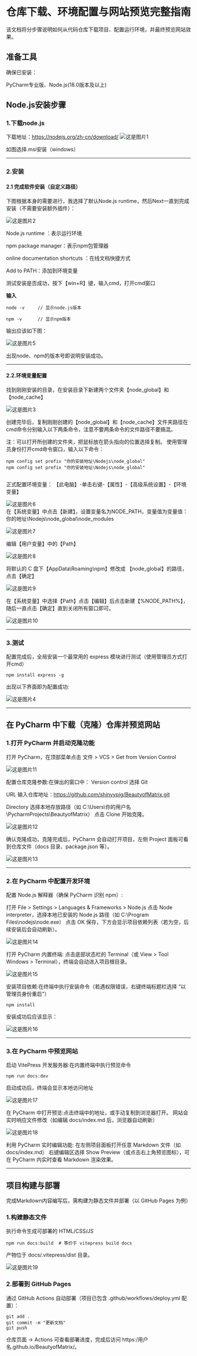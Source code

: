 # 仓库下载、环境配置与网站预览完整指南
该文档将分步骤说明如何从代码仓库下载项目、配置运行环境，并最终预览网站效果。

## 准备工具
确保已安装： 

PyCharm专业版、Node.js(18.0版本及以上)

## Node.js安装步骤
### 1.下载node.js  

下载地址：https://nodejs.org/zh-cn/download/ 
![这是图片1](pics/assets/download1.png "doload1") 

如图选择.msi安装（windows） 
***
### 2.安装
#### 2.1  完成软件安装（自定义路径）
下图根据本身的需要进行，我选择了默认Node.js runtime，然后Next一直到完成安装（不需要安装额外插件）： 

![这是图片2](pics/assets/download2.png "doload2") 

Node.js runtime ：表示运行环境 

npm package manager：表示npm包管理器 

online documentation shortcuts ：在线文档快捷方式 

Add to PATH：添加到环境变量 

测试安装是否成功，按下【win+R】键，输入cmd，打开cmd窗口 

**输入** 

```
node -v     // 显示node.js版本

npm -v      // 显示npm版本 
```
输出应该如下图： 

![这是图片5](pics/assets/download5.png "download5") 

出现node、npm的版本号即说明安装成功。 




***
#### 2.2.环境变量配置 
找到刚刚安装的目录，在安装目录下新建两个文件夹【node_global】和【node_cache】 

![这是图片3](pics/assets/download3.png "download3")  

创建完毕后，复制刚刚创建的【node_global】和【node_cache】文件夹路径在cmd命令分别输入以下两条命令，注意不要两条命令的文件路径不要搞混。

注：可以打开所创建的文件夹，把鼠标放在箭头指向的位置选择复制。 
使用管理员身份打开cmd命令窗口，输入以下命令：
```
npm config set prefix "你的安装地址\Nodejs\node_global" 
npm config set prefix "你的安装地址\Nodejs\node_global"


```
正式配置环境变量： 
【此电脑】-单击右键-【属性】-【高级系统设置】-【环境变量】 

![这是图片6](pics/assets/download6.png "download6")  
在【系统变量】中点击【新建】，设置变量名为NODE_PATH，变量值为变量值：你的地址\Nodejs\node_global\node_modules  

![这是图片7](pics/assets/download7.png "download7")  

编辑【用户变量】中的【Path】 

![这是图片8](pics/assets/download8.png "download8")  

将默认的 C 盘下【AppData\Roaming\npm】修改成 【node_global】的路径，点击【确定】 

![这是图片9](pics/assets/download9.png "download9")  

在【系统变量】中选择【Path】点击【编辑】后点击新建【%NODE_PATH%】，随后一直点击【确定】直到关闭所有窗口即可。 

![这是图片10](pics/assets/download10.png "download10")  

***

### 3.测试 
  配置完成后，全局安装一个最常用的 express 模块进行测试（使用管理员方式打开cmd）
```
npm install express -g    

```
出现以下界面即为配置成功:  

![这是图片4](pics/assets/download4.png "download4")  

***
## 在 PyCharm 中下载（克隆）仓库并预览网站
### 1.打开 PyCharm 并启动克隆功能 
打开 PyCharm，在顶部菜单点击 文件 > VCS > Get from Version Control 

![这是图片11](pics/assets/download11.png "download11")  

配置仓库克隆参数:在弹出的窗口中：
Version control 选择 Git 

URL 输入仓库地址：https://github.com/shinyypig/BeautyofMatrix.git 

Directory 选择本地存放路径（如 C:\Users\你的用户名\PycharmProjects\BeautyofMatrix） 点击 Clone 开始克隆。 

![这是图片12](pics/assets/download12.png "download12")  

确认克隆成功，克隆完成后，PyCharm 会自动打开项目，左侧 Project 面板可看到仓库文件（docs 目录、package.json 等）。 

![这是图片13](pics/assets/download13.png "download13")  
***
### 2.在 PyCharm 中配置开发环境 

配置 Node.js 解释器（确保 PyCharm 识别 npm）: 

打开 File > Settings > Languages & Frameworks > Node.js
点击 Node interpreter，选择本地已安装的 Node.js 路径（如 C:\Program Files\nodejs\node.exe）
点击 OK 保存，下方会显示项目依赖列表（若为空，后续安装后会自动刷新）。  

![这是图片14](pics/assets/download14.png "download14")  

打开 PyCharm 内置终端:
点击底部状态栏的 Terminal（或 View > Tool Windows > Terminal），终端会自动进入项目根目录。

![这是图片15](pics/assets/download15.png "download15") 

安装项目依赖:在终端中执行安装命令（若遇权限错误，右键终端标题栏选择 “以管理员身份重启”）
```
npm install
```
安装成功后应该显示： 

![这是图片16](pics/assets/download16.png "download16")  

***
### 3.在 PyCharm 中预览网站 

启动 VitePress 开发服务器:在内置终端中执行预览命令 
```
npm run docs:dev
```
启动成功后，终端会显示本地访问地址 

![这是图片17](pics/assets/download17.png "download17")  

在 PyCharm 中打开预览:点击终端中的地址，或手动复制到浏览器打开。
网站会实时响应文件修改（如编辑 docs/index.md 后，浏览器自动刷新）  

![这是图片18](pics/assets/download18.png "download18")  

利用 PyCharm 实时编辑功能: 在左侧项目面板打开任意 Markdown 文件（如 docs/index.md）
右键编辑区选择 Show Preview（或点击右上角预览图标），可在 PyCharm 内实时查看 Markdown 渲染效果。

***

## 项目构建与部署
完成Markdown内容编写后，需构建为静态文件并部署（以 GitHub Pages 为例）
### 1.构建静态文件
执行命令生成可部署的 HTML/CSS/JS
```
npm run docs:build  # 等价于 vitepress build docs
```
产物位于 docs/.vitepress/dist 目录。 

![这是图片19](pics/assets/download19.png "download19")  

### 2.部署到 GitHub Pages
通过 GitHub Actions 自动部署（项目已包含 .github/workflows/deploy.yml 配置）： 

```
git add .
git commit -m "更新文档"
git push
``` 

仓库页面 → Actions 可查看部署进度，完成后访问 https:/用户名.github.io/BeautyofMatrix/。